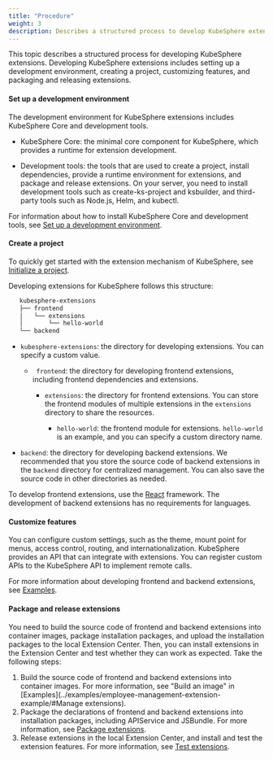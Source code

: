 ```yaml
---
title: "Procedure"
weight: 3
description: Describes a structured process to develop KubeSphere extensions.
---
```


This topic describes a structured process for developing KubeSphere extensions. Developing KubeSphere extensions includes setting up a development environment, creating a project, customizing features, and packaging and releasing extensions.

#### Set up a development environment

The development environment for KubeSphere extensions includes KubeSphere Core and development tools.

* KubeSphere Core: the minimal core component for KubeSphere, which provides a runtime for extension development.

* Development tools: the tools that are used to create a project, install dependencies, provide a runtime environment for extensions, and package and release extensions. On your server, you need to install development tools such as create-ks-project and ksbuilder, and third-party tools such as Node.js, Helm, and kubectl.

For information about how to install KubeSphere Core and development tools, see [Set up a development environment](../quickstart/prepare-development-environment/).

#### Create a project

To quickly get started with the extension mechanism of KubeSphere, see [Initialize a project](../quickstart/hello-world-extension).

Developing extensions for KubeSphere follows this structure:

```bash
   kubesphere-extensions
   ├── frontend
   │   └── extensions
   │       └── hello-world
   └── backend
```

* `kubesphere-extensions`: the directory for developing extensions. You can specify a custom value.

  * ` frontend`: the directory for developing frontend extensions, including frontend dependencies and extensions.

    * `extensions`: the directory for frontend extensions. You can store the frontend modules of multiple extensions in the `extensions` directory to share the resources.

       * `hello-world`: the frontend module for extensions. `hello-world` is an example, and you can specify a custom directory name.

* `backend`: the directory for developing backend extensions. We recommended that you store the source code of backend extensions in the `backend` directory for centralized management. You can also save the source code in other directories as needed.

To develop frontend extensions, use the [React](https://reactjs.org) framework. The development of backend extensions has no requirements for languages.

#### Customize features

You can configure custom settings,  such as the theme, mount point for menus, access control, routing, and internationalization. KubeSphere provides an API that can integrate with extensions. You can register custom APIs to the KubeSphere API to implement remote calls.

For more information about developing frontend and backend extensions, see [Examples](../examples).

#### Package and release extensions

You need to build the source code of frontend and backend extensions into container images, package installation packages, and upload the installation packages to the local Extension Center. Then, you can install extensions in the Extension Center and test whether they can work as expected. Take the following steps:

1. Build the source code of frontend and backend extensions into container images. For more information, see "Build an image" in [Examples](../examples/employee-management-extension-example/#Manage extensions).
2. Package the declarations of frontend and backend extensions into installation packages, including APIService and JSBundle. For more information, see [Package extensions](../packaging-and-release/packaging).
3. Release extensions in the local Extension Center, and install and test the extension features. For more information, see [Test extensions](../packaging-and-release/testing).

